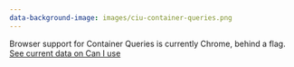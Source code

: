 ```yaml
---
data-background-image: images/ciu-container-queries.png
---
```


<p class="sr-only">Browser support for Container Queries is currently Chrome, behind a flag. <a href="https://caniuse.com/css-container-queries">See current data on Can I use</a></p>
